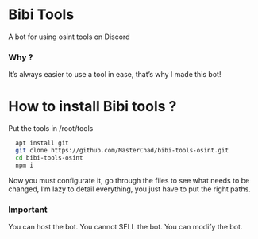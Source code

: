 
# Bibi Tools

A bot for using osint tools on Discord


### Why ?
It’s always easier to use a tool in ease, that’s why I made this bot!



# How to install Bibi tools ?

Put the tools in /root/tools

```bash
  apt install git
  git clone https://github.com/MasterChad/bibi-tools-osint.git
  cd bibi-tools-osint
  npm i
```


Now you must configurate it, go through the files to see what needs to be changed, I’m lazy to detail everything, you just have to put the right paths.
    
### Important
You can host the bot.
You cannot SELL the bot.
You can modify the bot.
